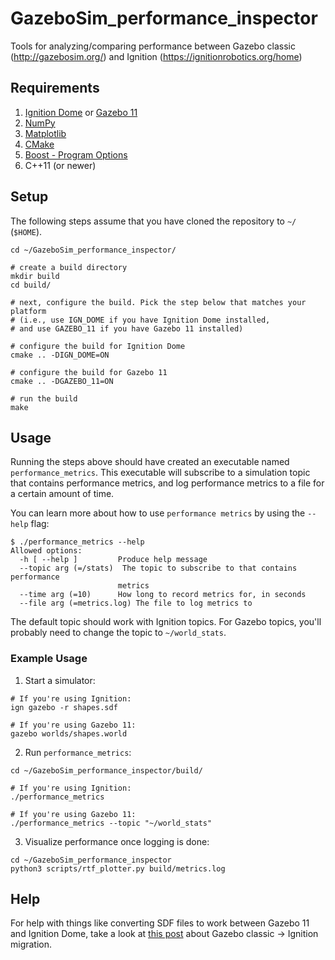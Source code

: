 # GazeboSim_performance_inspector

Tools for analyzing/comparing performance between Gazebo classic (http://gazebosim.org/) and Ignition (https://ignitionrobotics.org/home)

## Requirements

1. [Ignition Dome](https://ignitionrobotics.org/docs/dome) or [Gazebo 11](http://gazebosim.org/tutorials?cat=install)
1. [NumPy](https://numpy.org/)
1. [Matplotlib](https://matplotlib.org/stable/users/installing.html)
1. [CMake](https://cmake.org/download/)
1. [Boost - Program Options](https://www.boost.org/doc/libs/1_75_0/doc/html/program_options.html)
1. C++11 (or newer)

## Setup

The following steps assume that you have cloned the repository to `~/` (`$HOME`).

```
cd ~/GazeboSim_performance_inspector/

# create a build directory
mkdir build
cd build/

# next, configure the build. Pick the step below that matches your platform
# (i.e., use IGN_DOME if you have Ignition Dome installed,
# and use GAZEBO_11 if you have Gazebo 11 installed)

# configure the build for Ignition Dome
cmake .. -DIGN_DOME=ON

# configure the build for Gazebo 11
cmake .. -DGAZEBO_11=ON

# run the build
make
```

## Usage

Running the steps above should have created an executable named `performance_metrics`.
This executable will subscribe to a simulation topic that contains performance metrics, and log performance metrics to a file for a certain amount of time.

You can learn more about how to use `performance metrics` by using the `--help` flag:
```
$ ./performance_metrics --help
Allowed options:
  -h [ --help ]         Produce help message
  --topic arg (=/stats)  The topic to subscribe to that contains performance
                        metrics
  --time arg (=10)      How long to record metrics for, in seconds
  --file arg (=metrics.log) The file to log metrics to
```

The default topic should work with Ignition topics.
For Gazebo topics, you'll probably need to change the topic to `~/world_stats`.

### Example Usage

1. Start a simulator:
```
# If you're using Ignition:
ign gazebo -r shapes.sdf

# If you're using Gazebo 11:
gazebo worlds/shapes.world
```

2. Run `performance_metrics`:
```
cd ~/GazeboSim_performance_inspector/build/

# If you're using Ignition:
./performance_metrics

# If you're using Gazebo 11:
./performance_metrics --topic "~/world_stats"
```

3. Visualize performance once logging is done:
```
cd ~/GazeboSim_performance_inspector
python3 scripts/rtf_plotter.py build/metrics.log
```

## Help

For help with things like converting SDF files to work between Gazebo 11 and Ignition Dome, take a look at [this post](https://community.gazebosim.org/t/migration-from-gazebo-classic-to-ignition-gazebo/805) about Gazebo classic -> Ignition migration.
